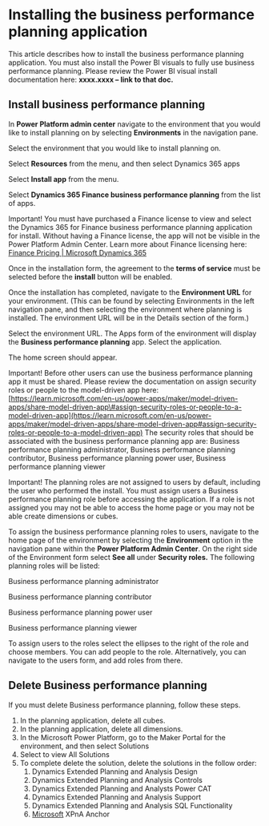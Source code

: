 # Installing the business performance planning application

This article describes how to install the business performance planning application. You must also install the Power BI visuals to fully use business performance planning. Please review the Power BI visual install documentation here: **xxxx.xxxx – link to that doc.**

## Install business performance planning

In **Power Platform admin center** navigate to the environment that you would like to install planning on by selecting **Environments** in the navigation pane.

Select the environment that you would like to install planning on.

Select **Resources** from the menu, and then select Dynamics 365 apps

Select **Install app** from the menu.

Select **Dynamics 365 Finance business performance planning** from the list of apps.

Important! You must have purchased a Finance license to view and select the Dynamics 365 for Finance business performance planning application for install. Without having a Finance license, the app will not be visible in the Power Platform Admin Center. Learn more about Finance licensing here: [Finance Pricing \| Microsoft Dynamics 365](https://dynamics.microsoft.com/en-us/finance/pricing/)

Once in the installation form, the agreement to the **terms of service** must be selected before the **install** button will be enabled.

Once the installation has completed, navigate to the **Environment URL** for your environment. (This can be found by selecting Environments in the left navigation pane, and then selecting the environment where planning is installed. The environment URL will be in the Details section of the form.)

Select the environment URL. The Apps form of the environment will display the **Business performance planning** app. Select the application.

The home screen should appear.

Important! Before other users can use the business performance planning app it must be shared. Please review the documentation on assign security roles or people to the model-driven app here: [https://learn.microsoft.com/en-us/power-apps/maker/model-driven-apps/share-model-driven-app\#assign-security-roles-or-people-to-a-model-driven-app](https://learn.microsoft.com/en-us/power-apps/maker/model-driven-apps/share-model-driven-app#assign-security-roles-or-people-to-a-model-driven-app) The security roles that should be associated with the business performance planning app are: Business performance planning administrator, Business performance planning contributor, Business performance planning power user, Business performance planning viewer

Important! The planning roles are not assigned to users by default, including the user who performed the install. You must assign users a Business performance planning role before accessing the application. If a role is not assigned you may not be able to access the home page or you may not be able create dimensions or cubes.

To assign the business performance planning roles to users, navigate to the home page of the environment by selecting the **Environment** option in the navigation pane within the **Power Platform Admin Center**. On the right side of the Environment form select **See all** under **Security roles.** The following planning roles will be listed:

Business performance planning administrator

Business performance planning contributor

Business performance planning power user

Business performance planning viewer

To assign users to the roles select the ellipses to the right of the role and choose members. You can add people to the role. Alternatively, you can navigate to the users form, and add roles from there.

## 

## Delete Business performance planning

If you must delete Business performance planning, follow these steps.

1.  In the planning application, delete all cubes.
2.  In the planning application, delete all dimensions.
1.  In the Microsoft Power Platform, go to the Maker Portal for the environment, and then select Solutions
2.  Select to view All Solutions
3.  To complete delete the solution, delete the solutions in the follow order:
    1.  Dynamics Extended Planning and Analysis Design
    2.  Dynamics Extended Planning and Analysis Controls
    3.  Dynamics Extended Planning and Analysts Power CAT
    4.  Dynamics Extended Planning and Analysis Support
    5.  Dynamics Extended Planning and Analysis SQL Functionality
    6.  [Microsoft](https://make.preprod.powerapps.com/environments/072ff55f-8d3a-e292-b124-88c671ed04f1/solutions/b392f266-1d4b-4149-8b57-22d811e1741f) XPnA Anchor
